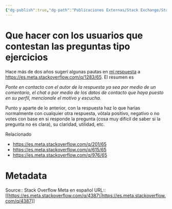 ```yaml
---
{"dg-publish":true,"dg-path":"Publicaciones Externas/Stack Exchange/Stack Overflow en español/Stack Overflow en español Meta/es.meta.stackoverflow.com-4387.md","permalink":"/publicaciones-externas/stack-exchange/stack-overflow-en-espanol/stack-overflow-en-espanol-meta/es-meta-stackoverflow-com-4387/","title":"Que hacer con los usuarios que contestan las preguntas tipo ejercicios","hide":true,"noteIcon":"\"0\"","created":"2024-04-03T12:49:10.631-06:00","updated":"2024-04-05T16:44:04.266-06:00"}
---
```


# Que hacer con los usuarios que contestan las preguntas tipo ejercicios

Hace más de dos años sugerí algunas pautas en [mi respuesta](https://es.meta.stackoverflow.com/a/1305/65) a https://es.meta.stackoverflow.com/q/1283/65. El resumen es

*Ponte en contacto con el autor de la respuesta ya sea por medio de un comentario, el chat o por medio de los datos de contacto que haya puesto en su perfil, mencionale el motivo y escucha.*

Punto y aparte de lo anterior, con la respuesta haz lo que harías normalmente con cualquier otra respuesta, vótala positivo, negativo o no votes con base en si responde la pregunta (cosa muy difícil de saber si la pregunta no es clara), su claridad, utilidad, etc.

Relacionado

- https://es.meta.stackoverflow.com/q/201/65
- https://es.meta.stackoverflow.com/q/615/65
- https://es.meta.stackoverflow.com/q/976/65


# Metadata
Source:: Stack Overflow Meta en español
URL:: [[https://es.meta.stackoverflow.com/q/4387\|https://es.meta.stackoverflow.com/q/4387]]

